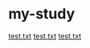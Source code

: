 # my-study
[test.txt](https://github.com/xxliuz/my-study/files/9307502/test.txt)
[test.txt](https://github.com/xxliuz/my-study/files/9307584/test.txt)
[test.txt](https://github.com/xxliuz/my-study/files/9307606/test.txt)
